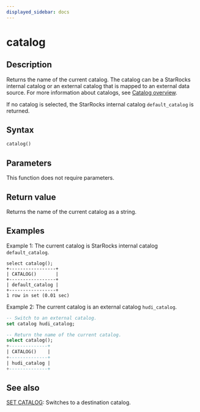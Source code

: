 ```yaml
---
displayed_sidebar: docs
---
```


# catalog

## Description

Returns the name of the current catalog. The catalog can be a StarRocks internal catalog or an external catalog that is mapped to an external data source. For more information about catalogs, see [Catalog overview](../../../data_source/catalog/catalog_overview.md).

If no catalog is selected, the StarRocks internal catalog `default_catalog` is returned.

## Syntax

```Haskell
catalog()
```

## Parameters

This function does not require parameters.

## Return value

Returns the name of the current catalog as a string.

## Examples

Example 1: The current catalog is StarRocks internal catalog `default_catalog`.

```plaintext
select catalog();
+-----------------+
| CATALOG()       |
+-----------------+
| default_catalog |
+-----------------+
1 row in set (0.01 sec)
```

Example 2: The current catalog is an external catalog `hudi_catalog`.

```sql
-- Switch to an external catalog.
set catalog hudi_catalog;

-- Return the name of the current catalog.
select catalog();
+--------------+
| CATALOG()    |
+--------------+
| hudi_catalog |
+--------------+
```

## See also

[SET CATALOG](../../sql-statements/Catalog/SET_CATALOG.md): Switches to a destination catalog.
